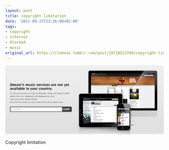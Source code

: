 ```yaml
---
layout: post
title: copyright limitation
date: '2011-09-27T23:26:00+02:00'
tags:
- copyright
- internet
- blocked
- music
original_url: https://clemsos.tumblr.com/post/10728523789/copyright-limitation
---
```

 ![](/img/tumblr/tumblr_ls6tk01G5q1qz8xe5o1_1280.png)  

Copyright limitation

